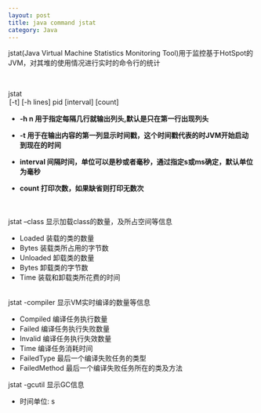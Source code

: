 ```yaml
---
layout: post
title: java command jstat
category: Java
---
```

jstat(Java Virtual Machine Statistics Monitoring Tool)用于监控基于HotSpot的JVM，对其堆的使用情况进行实时的命令行的统计

<br/>


jstat <option> [-t] [-h lines] pid [interval] [count]  


*  **-h n    用于指定每隔几行就输出列头,默认是只在第一行出现列头**

*  **-t     用于在输出内容的第一列显示时间戳，这个时间戳代表的时JVM开始启动到现在的时间**

*  **interval 间隔时间，单位可以是秒或者毫秒，通过指定s或ms确定，默认单位为毫秒**

*  **count   打印次数，如果缺省则打印无数次**
<br/> <br/> <br/>



jstat –class <pid>  显示加载class的数量，及所占空间等信息

* Loaded 装载的类的数量  
* Bytes 装载类所占用的字节数
* Unloaded 卸载类的数量
* Bytes 卸载类的字节数
* Time 装载和卸载类所花费的时间
 <br/>
jstat -compiler <pid>  显示VM实时编译的数量等信息

* Compiled 编译任务执行数量
* Failed 编译任务执行失败数量
* Invalid 编译任务执行失效数量
* Time 编译任务消耗时间
* FailedType 最后一个编译失败任务的类型
* FailedMethod 最后一个编译失败任务所在的类及方法


jstat -gcutil <pid>  显示GC信息    

* 时间单位: s




